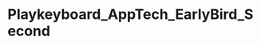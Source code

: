 # Playkeyboard_AppTech_EarlyBird_Second

<body>

<script>

  (function(){var w=window;if(w.ChannelIO){return w.console.error("ChannelIO script included twice.");}var ch=function(){ch.c(arguments);};ch.q=[];ch.c=function(args){ch.q.push(args);};w.ChannelIO=ch;function l(){if(w.ChannelIOInitialized){return;}w.ChannelIOInitialized=true;var s=document.createElement("script");s.type="text/javascript";s.async=true;s.src="https://cdn.channel.io/plugin/ch-plugin-web.js";var x=document.getElementsByTagName("script")[0];if(x.parentNode){x.parentNode.insertBefore(s,x);}}if(document.readyState==="complete"){l();}else{w.addEventListener("DOMContentLoaded",l);w.addEventListener("load",l);}})();

ChannelIO('boot', {
    "pluginKey": "a0e721d6-de54-49df-bb00-0a31ccda1eda"
  });

</script>

</body>

<script>

  class ChannelService {
  loadScript() {
    (function(){var w=window;if(w.ChannelIO){return w.console.error("ChannelIO script included twice.");}var ch=function(){ch.c(arguments);};ch.q=[];ch.c=function(args){ch.q.push(args);};w.ChannelIO=ch;function l(){if(w.ChannelIOInitialized){return;}w.ChannelIOInitialized=true;var s=document.createElement("script");s.type="text/javascript";s.async=true;s.src="https://cdn.channel.io/plugin/ch-plugin-web.js";var x=document.getElementsByTagName("script")[0];if(x.parentNode){x.parentNode.insertBefore(s,x);}}if(document.readyState==="complete"){l();}else{w.addEventListener("DOMContentLoaded",l);w.addEventListener("load",l);}})();
  }

  boot(option, callback) {
    window.ChannelIO('boot', option, callback);
  }

  shutdown() {
    window.ChannelIO('shutdown');
  }

  showMessenger() {
    window.ChannelIO('showMessenger');
  }
  
  hideMessenger() {
    window.ChannelIO('hideMessenger');
  }

  openChat(chatId, message) {
    window.ChannelIO('openChat', chatId, message);
  }

  track(eventName, eventProperty) {
    window.ChannelIO('track', eventName, eventProperty);
  }
  
  onShowMessenger(callback) {
    window.ChannelIO('onShowMessenger', callback);
  }
  
  onHideMessenger(callback) {
    window.ChannelIO('onHideMessenger', callback);
  }
  
  onBadgeChanged(callback) {
    window.ChannelIO('onBadgeChanged', callback);
  }

  onChatCreated(callback) {
    window.ChannelIO('onChatCreated', callback);
  }

  onFollowUpChanged(callback) {
    window.ChannelIO('onFollowUpChanged', callback);
  }

  onUrlClicked(callback) {
    window.ChannelIO('onUrlClicked', callback);
  }

  clearCallbacks() {
    window.ChannelIO('clearCallbacks');
  }
  
  updateUser(userInfo, callback) {
    window.ChannelIO('updateUser', userInfo, callback);
  }

  addTags(tags, callback) {
    window.ChannelIO('addTags', tags, callback);
  }

  removeTags(tags, callback) {
    window.ChannelIO('removeTags', tags, callback);
  }

  setPage(page) {
    window.ChannelIO('setPage', page);
  }

  resetPage() {
    window.ChannelIO('resetPage');
  }

  showChannelButton() {
    window.ChannelIO('showChannelButton');
  }

  hideChannelButton() {
    window.ChannelIO('hideChannelButton');
  }

  setAppearance(appearance) {
    window.ChannelIO('setAppearance', appearance);
  }
}

export default new ChannelService();
</script>
